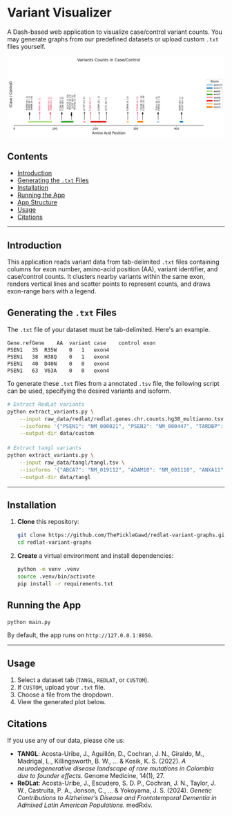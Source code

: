 # Variant Visualizer

A Dash-based web application to visualize case/control variant counts. You may generate graphs from our predefined datasets or upload custom `.txt` files yourself.

![psen1-variants](docs/psen1-variants.png)

## Contents

- [Introduction](#introduction)
- [Generating the `.txt` Files](#generating-the-txt-files)
- [Installation](#installation)
- [Running the App](#running-the-app)
- [App Structure](#app-structure)
- [Usage](#usage)
- [Citations](#citations)

---

## Introduction

This application reads variant data from tab-delimited `.txt` files containing columns for exon number, amino-acid position (AA), variant identifier, and case/control counts. It clusters nearby variants within the same exon, renders vertical lines and scatter points to represent counts, and draws exon-range bars with a legend.

## Generating the `.txt` Files

The `.txt` file of your dataset must be tab-delimited. Here's an example.

```text
Gene.refGene	AA	variant	case	control	exon
PSEN1	35	R35W	0	1	exon4
PSEN1	38	H38Q	0	1	exon4
PSEN1	40	D40N	0	0	exon4
PSEN1	63	V63A	0	0	exon4
```

To generate these `.txt` files from a annotated `.tsv` file, the following script can be used, specifying the desired variants and isoform.

```bash
# Extract RedLat variants
python extract_variants.py \
    --input raw_data/redlat/redlat.genes.chr.counts.hg38_multianno.tsv \
    --isoforms '{"PSEN1": "NM_000021", "PSEN2": "NM_000447", "TARDBP": "NM_007375", "MAPT": "NM_005910"}' \
    --output-dir data/custom

# Extract tangl variants
python extract_variants.py \
    --input raw_data/tangl/tangl.tsv \
    --isoforms '{"ABCA7": "NM_019112", "ADAM10": "NM_001110", "ANXA11": "NM_001157", "APOE": "NM_000041", "APP": "NM_000484", "C9ORF72": "NM_001256054", "CHMP2B": "NM_014043", "CSF1R": "NM_005211", "DNAJC5": "NM_025219", "FIG4": "NM_014845", "FOXL2": "NM_023067", "FUS": "NM_001170634", "GJB2": "NM_004004", "GRN": "NM_002087", "HNRNPA2B1": "NM_002137", "KIF1A": "NM_004321", "LRRK2": "NM_198578", "MAPT": "NM_005910", "NOTCH3": "NM_000435", "PSEN1": "NM_000021", "PSEN2": "NM_000447", "SCN1A": "NM_001165963", "SOD1": "NM_000454", "SQSTM1": "NM_003900", "TARDBP": "NM_007375", "TBK1": "NM_013254", "TREM2": "NM_018965", "UBQLN2": "NM_013444", "VCP": "NM_007126"}' \
    --output-dir data/tangl

```

---

## Installation

1. **Clone** this repository:
   ```bash
   git clone https://github.com/ThePickleGawd/redlat-variant-graphs.git
   cd redlat-variant-graphs
   ```
2. **Create** a virtual environment and install dependencies:
   ```bash
   python -m venv .venv
   source .venv/bin/activate
   pip install -r requirements.txt
   ```

## Running the App

```bash
python main.py
```

By default, the app runs on `http://127.0.0.1:8050`.

---

## Usage

1. Select a dataset tab (`TANGL`, `REDLAT`, or `CUSTOM`).
2. If `CUSTOM`, upload your `.txt` file.
3. Choose a file from the dropdown.
4. View the generated plot below.

## Citations

If you use any of our data, please cite us:

- **TANGL**: Acosta-Uribe, J., Aguillón, D., Cochran, J. N., Giraldo, M., Madrigal, L., Killingsworth, B. W., ... & Kosik, K. S. (2022). _A neurodegenerative disease landscape of rare mutations in Colombia due to founder effects._ Genome Medicine, 14(1), 27.
- **ReDLat**: Acosta-Uribe, J., Escudero, S. D. P., Cochran, J. N., Taylor, J. W., Castruita, P. A., Jonson, C., ... & Yokoyama, J. S. (2024). _Genetic Contributions to Alzheimer’s Disease and Frontotemporal Dementia in Admixed Latin American Populations._ medRxiv.
